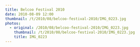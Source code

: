 ```yaml
---
title: Belcoo Festival 2010
date: 2010-08-09 12:00
thumbnail: /t/2010/08/belcoo-festival-2010/IMG_0223.jpg
photos:
  - original: /2010/08/belcoo-festival-2010/IMG_0223.jpg
    thumbnail: /t/2010/08/belcoo-festival-2010/IMG_0223.jpg
    title: IMG_0223
---
```

